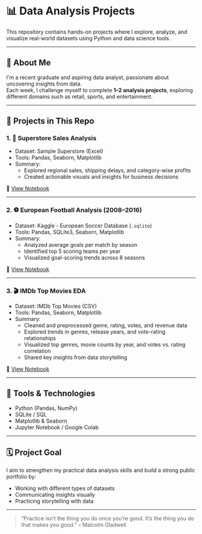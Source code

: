 # 📊 Data Analysis Projects

This repository contains hands-on projects where I explore, analyze, and visualize real-world datasets using Python and data science tools.

---

## 🧠 About Me

I'm a recent graduate and aspiring data analyst, passionate about uncovering insights from data.  
Each week, I challenge myself to complete **1–2 analysis projects**, exploring different domains such as retail, sports, and entertainment.

---

## 📂 Projects in This Repo

### 1. 🛒 Superstore Sales Analysis
- Dataset: Sample Superstore (Excel)
- Tools: Pandas, Seaborn, Matplotlib
- Summary:
  - Explored regional sales, shipping delays, and category-wise profits
  - Created actionable visuals and insights for business decisions

📄 [View Notebook](./superstore-analysis.ipynb)

---

### 2. ⚽ European Football Analysis (2008–2016)
- Dataset: Kaggle - European Soccer Database (`.sqlite`)
- Tools: Pandas, SQLite3, Seaborn, Matplotlib
- Summary:
  - Analyzed average goals per match by season
  - Identified top 5 scoring teams per year
  - Visualized goal-scoring trends across 8 seasons

📄 [View Notebook](./football-analysis.ipynb)

---

### 3. 🎬 IMDb Top Movies EDA
- Dataset: IMDb Top Movies (CSV)
- Tools: Pandas, Seaborn, Matplotlib
- Summary:
  - Cleaned and preprocessed genre, rating, votes, and revenue data
  - Explored trends in genres, release years, and vote-rating relationships
  - Visualized top genres, movie counts by year, and votes vs. rating correlation
  - Shared key insights from data storytelling

📄 [View Notebook](./imdb-analysis.ipynb)

---

## 🧰 Tools & Technologies

- Python (Pandas, NumPy)
- SQLite / SQL
- Matplotlib & Seaborn
- Jupyter Notebook / Google Colab

---

## 🗓️ Project Goal

I aim to strengthen my practical data analysis skills and build a strong public portfolio by:
- Working with different types of datasets
- Communicating insights visually
- Practicing storytelling with data

---

> “Practice isn’t the thing you do once you’re good. It’s the thing you do that makes you good.” – Malcolm Gladwell
